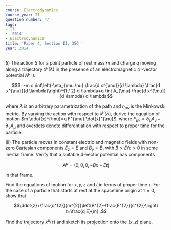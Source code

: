 ```yaml
---
course: Electrodynamics
course_year: II
question_number: 47
tags:
- II
- '2014'
- Electrodynamics
title: 'Paper 4, Section II, 35C '
year: 2014
---
```




(i) The action $S$ for a point particle of rest mass $m$ and charge $q$ moving along a trajectory $x^{\mu}(\lambda)$ in the presence of an electromagnetic 4 -vector potential $A^{\mu}$ is

$$S=-m c \int\left(-\eta_{\mu \nu} \frac{d x^{\mu}}{d \lambda} \frac{d x^{\nu}}{d \lambda}\right)^{1 / 2} d \lambda+q \int A_{\mu} \frac{d x^{\mu}}{d \lambda} d \lambda$$

where $\lambda$ is an arbitrary parametrization of the path and $\eta_{\mu \nu}$ is the Minkowski metric. By varying the action with respect to $x^{\mu}(\lambda)$, derive the equation of motion $m \ddot{x}^{\mu}=q F^{\mu} \dot{x}^{\nu}$, where $F_{\mu \nu}=\partial_{\mu} A_{\nu}-\partial_{\nu} A_{\mu}$ and overdots denote differentiation with respect to proper time for the particle.

(ii) The particle moves in constant electric and magnetic fields with non-zero Cartesian components $E_{z}=E$ and $B_{y}=B$, with $B>E / c>0$ in some inertial frame. Verify that a suitable 4-vector potential has components

$$A^{\mu}=(0,0,0,-B x-E t)$$

in that frame.

Find the equations of motion for $x, y, z$ and $t$ in terms of proper time $\tau$. For the case of a particle that starts at rest at the spacetime origin at $\tau=0$, show that

$$\ddot{z}+\frac{q^{2}}{m^{2}}\left(B^{2}-\frac{E^{2}}{c^{2}}\right) z=\frac{q E}{m} .$$

Find the trajectory $x^{\mu}(\tau)$ and sketch its projection onto the $(x, z)$ plane.